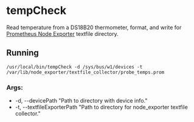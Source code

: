 # tempCheck

Read temperature from a DS18B20 thermometer, format, and write for [Prometheus Node Exporter](https://github.com/prometheus/node_exporter) textfile directory.


## Running

`/usr/local/bin/tempCheck -d /sys/bus/w1/devices -t /var/lib/node_exporter/textfile_collector/probe_temps.prom`

### Args:
- -d, --devicePath "Path to directory with device info."
- -t, --textfileExporterPath "Path to directory for node_exporter textfile collector."
